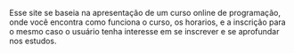 Esse site se baseia na apresentação de um curso online de programação, onde você encontra como funciona o curso, os horarios, e a inscrição para o mesmo caso o usuário tenha interesse em se inscrever e se aprofundar nos estudos.
 
